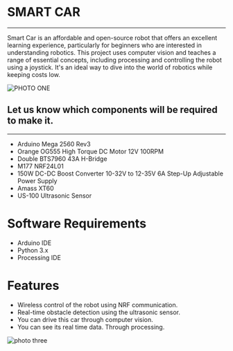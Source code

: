 <H1>SMART CAR</H1>
    <hr>
    <p>Smart Car is an affordable and open-source robot that offers an excellent learning experience, particularly for beginners who are interested in understanding robotics. This project uses computer vision and teaches a range of essential concepts, including processing and controlling the robot using a joystick. It's an ideal way to dive into the world of robotics while keeping costs low. </p>

![PHOTO ONE](https://github.com/PIEspace/SMART-CAR-/assets/134577378/8fed146e-c41d-4033-9dae-15f085c3fb9a)

<h2>Let us know which components will be required to make it.</h2>
    <hr>
<ul>
        <li>Arduino Mega 2560 Rev3</li>
        <li>Orange OG555 High Torque DC Motor 12V 100RPM</li>
        <li>Double BTS7960 43A H-Bridge</li>
        <li>M177 NRF24L01</li>
        <li>150W DC-DC Boost Converter 10-32V to 12-35V 6A Step-Up Adjustable Power Supply</li>
        <li>Amass XT60 </li>
        <li>US-100 Ultrasonic Sensor</li>
        
</ul>

<h1> Software Requirements </h1>
<ul>
    <li> Arduino IDE </li>
    <li> Python 3.x </li>
    <li> Processing IDE </li>
</ul>

<h1> Features </h1>
<ul>
    <li>Wireless control of the robot using NRF communication.</li>
    <li>Real-time obstacle detection using the ultrasonic sensor.</li>
    <li>You can drive this car through computer vision.</li>
    <li>You can see its real time data. Through processing.</li>
</ul>

![photo three](https://github.com/PIEspace/SMART-CAR-/assets/134577378/01f3eecd-04ac-4106-9734-9a0f62bb6461)


